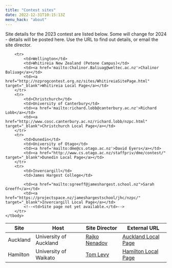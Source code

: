 ```yaml
---
title: "Contest sites"
date: 2022-12-31T10:15:13Z
menu_hack: "about"
---
```


<p>Site details for the 2023 contest are listed below. Some will change for 2024 - details will be posted here.
	Use the URL to find out details, or email the site director.</p>
	
<table class="table table-striped">
	<thead>
		<th scope="col">Site</th><th scope="col">Host</th><th scope="col">Site Director</th><th scope="col">External URL</th>
	</thead>
	<tbody>
		<tr>
			<td>Auckland</td>
			<td>University of Auckland</td>
			<td><a href='mailto:rajko.nenadov@auckland.ac.nz'>Rajko Nenadov</a></td>
			<td><a href="https://www.cs.auckland.ac.nz/our_department/prog_contest/" target="_blank">Auckland Local Page</a></td>
		</tr><tr>
			<td>Hamilton</td>
			<td>University of Waikato</td>
			<td><a href='mailto:tomlevy93@gmail.com'>Tom Levy</a></td>
			<td><a href="https://www.cs.waikato.ac.nz/~tl108/nzpc-hamilton/" target="_blank">Hamilton Local Page</a></td>
			<!--<td>No local page available.</td>-->
		</tr>

		<tr>
			<td>Wellington</td>
			<td>Whitireia New Zealand (Petone Campus)</td>
			<td><a href='mailto:Chalinor.Baliuag@weltec.ac.nz'>Chalinor Baliuag</a></td>
			<td><a href="http://nzprogcontest.org.nz/sites/WhitireiaSitePage.html"  target="_blank">Whitireia Local Page</a></td>
		</tr>
		<tr>
			<td>Christchurch</td>
			<td>University of Canterbury</td>
			<td><a href='mailto:richard.lobb@canterbury.ac.nz'>Richard Lobb</a></td>
			<td><a href="http://www.cosc.canterbury.ac.nz/richard.lobb/nzpc.html" target="_blank">Christchurch Local Page</a></td>
		</tr>
		<tr>
			<td>Dunedin</td>
			<td>University of Otago</td>
			<td><a href='mailto:dme@cs.otago.ac.nz'>David Eyers</a></td>
			<td><a href="http://www.cs.otago.ac.nz/staffpriv/dme/contest/" target="_blank">Dunedin Local Page</a></td>
		</tr>
		<tr>
			<td>Invercargill</td>
			<td>James Hargest College</td>
			
			<td><a href="mailto:sgreeff@jameshargest.school.nz">Sarah Greeff</a></td>
			<td><a href="https://projectspace.nz/jameshargestschool/jhc/nzpc/" target="_blank">Invercargill Local Page</a></td>
			<!--<td>Site page not yet available.</td>-->
		</tr>
	</tbody>
</table>
